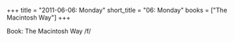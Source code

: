 +++
title = "2011-06-06: Monday"
short_title = "06: Monday"
books = ["The Macintosh Way"]
+++


Book: The Macintosh Way /f/
